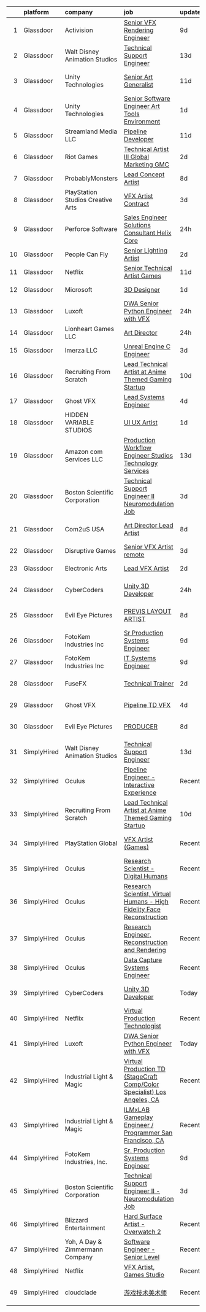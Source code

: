 

|    | platform    | company                           | job                                                                                                                                                                                                                                                                                                                                                                                                                                                                                                                                                                                                                                                                                                                                                                                                                                                                                                                                                                                                                                                                                                                                                                                                                                                                                                                                           | update_time   | location                   |
|---:|:------------|:----------------------------------|:----------------------------------------------------------------------------------------------------------------------------------------------------------------------------------------------------------------------------------------------------------------------------------------------------------------------------------------------------------------------------------------------------------------------------------------------------------------------------------------------------------------------------------------------------------------------------------------------------------------------------------------------------------------------------------------------------------------------------------------------------------------------------------------------------------------------------------------------------------------------------------------------------------------------------------------------------------------------------------------------------------------------------------------------------------------------------------------------------------------------------------------------------------------------------------------------------------------------------------------------------------------------------------------------------------------------------------------------|:--------------|:---------------------------|
|  1 | Glassdoor   | Activision                        | [Senior VFX Rendering Engineer](https://www.glassdoor.com/partner/jobListing.htm?pos=117&ao=1136043&s=58&guid=000001810976072f907aa11f987467a4&src=GD_JOB_AD&t=SR&vt=w&cs=1_1afb173c&cb=1653721139293&jobListingId=1007873229262&jrtk=3-0-1g44nc1r0q0vc801-1g44nc1rfq69q800-8e7d227473244b0f-)                                                                                                                                                                                                                                                                                                                                                                                                                                                                                                                                                                                                                                                                                                                                                                                                                                                                                                                                                                                                                                                | 9d            | Woodland Hills, CA         |
|  2 | Glassdoor   | Walt Disney Animation Studios     | [Technical Support Engineer](https://www.glassdoor.com/partner/jobListing.htm?pos=108&ao=1136043&s=58&guid=000001810976072f907aa11f987467a4&src=GD_JOB_AD&t=SR&vt=w&cs=1_eba7dba8&cb=1653721139293&jobListingId=1007862888716&jrtk=3-0-1g44nc1r0q0vc801-1g44nc1rfq69q800-ef91130dd7dd27bc-)                                                                                                                                                                                                                                                                                                                                                                                                                                                                                                                                                                                                                                                                                                                                                                                                                                                                                                                                                                                                                                                   | 13d           | Burbank, CA                |
|  3 | Glassdoor   | Unity Technologies                | [Senior Art Generalist](https://www.glassdoor.com/partner/jobListing.htm?pos=126&ao=1136043&s=58&guid=000001810976072f907aa11f987467a4&src=GD_JOB_AD&t=SR&vt=w&cs=1_ddd1b143&cb=1653721139294&jobListingId=1007867832433&jrtk=3-0-1g44nc1r0q0vc801-1g44nc1rfq69q800-febed24513fa9858-)                                                                                                                                                                                                                                                                                                                                                                                                                                                                                                                                                                                                                                                                                                                                                                                                                                                                                                                                                                                                                                                        | 11d           | San Francisco, CA          |
|  4 | Glassdoor   | Unity Technologies                | [Senior Software Engineer   Art Tools  Environment ](https://www.glassdoor.com/partner/jobListing.htm?pos=107&ao=1136043&s=58&guid=000001810976072f907aa11f987467a4&src=GD_JOB_AD&t=SR&vt=w&cs=1_c6079608&cb=1653721139293&jobListingId=1007895533395&jrtk=3-0-1g44nc1r0q0vc801-1g44nc1rfq69q800-aafe6bb2b47648dc-)                                                                                                                                                                                                                                                                                                                                                                                                                                                                                                                                                                                                                                                                                                                                                                                                                                                                                                                                                                                                                           | 1d            | Burbank, CA                |
|  5 | Glassdoor   | Streamland Media LLC              | [Pipeline Developer](https://www.glassdoor.com/partner/jobListing.htm?pos=122&ao=1136043&s=58&guid=000001810976072f907aa11f987467a4&src=GD_JOB_AD&t=SR&vt=w&ea=1&cs=1_740eb5e0&cb=1653721139293&jobListingId=1007868008657&jrtk=3-0-1g44nc1r0q0vc801-1g44nc1rfq69q800-157be0ceeffe10e1-)                                                                                                                                                                                                                                                                                                                                                                                                                                                                                                                                                                                                                                                                                                                                                                                                                                                                                                                                                                                                                                                      | 11d           | Burbank, CA                |
|  6 | Glassdoor   | Riot Games                        | [Technical Artist III   Global Marketing  GMC](https://www.glassdoor.com/partner/jobListing.htm?pos=130&ao=1136043&s=58&guid=000001810976072f907aa11f987467a4&src=GD_JOB_AD&t=SR&vt=w&ea=1&cs=1_d2dfa66c&cb=1653721139294&jobListingId=1007893042640&jrtk=3-0-1g44nc1r0q0vc801-1g44nc1rfq69q800-c8a77252a5f741d9-)                                                                                                                                                                                                                                                                                                                                                                                                                                                                                                                                                                                                                                                                                                                                                                                                                                                                                                                                                                                                                            | 2d            | Los Angeles, CA            |
|  7 | Glassdoor   | ProbablyMonsters                  | [Lead Concept Artist](https://www.glassdoor.com/partner/jobListing.htm?pos=118&ao=1136043&s=58&guid=000001810976072f907aa11f987467a4&src=GD_JOB_AD&t=SR&vt=w&cs=1_bd80f110&cb=1653721139293&jobListingId=1007876037835&jrtk=3-0-1g44nc1r0q0vc801-1g44nc1rfq69q800-07064d8544dedc6e-)                                                                                                                                                                                                                                                                                                                                                                                                                                                                                                                                                                                                                                                                                                                                                                                                                                                                                                                                                                                                                                                          | 8d            | Bellevue, WA               |
|  8 | Glassdoor   | PlayStation Studios Creative Arts | [VFX Artist  Contract ](https://www.glassdoor.com/partner/jobListing.htm?pos=112&ao=1136043&s=58&guid=000001810976072f907aa11f987467a4&src=GD_JOB_AD&t=SR&vt=w&ea=1&cs=1_e577a06b&cb=1653721139293&jobListingId=1007889692289&jrtk=3-0-1g44nc1r0q0vc801-1g44nc1rfq69q800-bada1363746d2f18-)                                                                                                                                                                                                                                                                                                                                                                                                                                                                                                                                                                                                                                                                                                                                                                                                                                                                                                                                                                                                                                                   | 3d            | San Diego, CA              |
|  9 | Glassdoor   | Perforce Software                 | [Sales Engineer   Solutions Consultant   Helix Core](https://www.glassdoor.com/partner/jobListing.htm?pos=129&ao=1136043&s=58&guid=000001810976072f907aa11f987467a4&src=GD_JOB_AD&t=SR&vt=w&ea=1&cs=1_797889ba&cb=1653721139294&jobListingId=1007897667469&jrtk=3-0-1g44nc1r0q0vc801-1g44nc1rfq69q800-e41cfa5099f3eacd-)                                                                                                                                                                                                                                                                                                                                                                                                                                                                                                                                                                                                                                                                                                                                                                                                                                                                                                                                                                                                                      | 24h           | Atlanta, GA                |
| 10 | Glassdoor   | People Can Fly                    | [Senior Lighting Artist](https://www.glassdoor.com/partner/jobListing.htm?pos=125&ao=1136043&s=58&guid=000001810976072f907aa11f987467a4&src=GD_JOB_AD&t=SR&vt=w&ea=1&cs=1_9e5ed682&cb=1653721139294&jobListingId=1007893842900&jrtk=3-0-1g44nc1r0q0vc801-1g44nc1rfq69q800-9cd255f84f226563-)                                                                                                                                                                                                                                                                                                                                                                                                                                                                                                                                                                                                                                                                                                                                                                                                                                                                                                                                                                                                                                                  | 2d            | New York, NY               |
| 11 | Glassdoor   | Netflix                           | [Senior Technical Artist  Games](https://www.glassdoor.com/partner/jobListing.htm?pos=124&ao=1136043&s=58&guid=000001810976072f907aa11f987467a4&src=GD_JOB_AD&t=SR&vt=w&cs=1_0c60b93d&cb=1653721139294&jobListingId=1007867681614&jrtk=3-0-1g44nc1r0q0vc801-1g44nc1rfq69q800-fd0b4cda3b1eb2e2-)                                                                                                                                                                                                                                                                                                                                                                                                                                                                                                                                                                                                                                                                                                                                                                                                                                                                                                                                                                                                                                               | 11d           | Los Gatos, CA              |
| 12 | Glassdoor   | Microsoft                         | [3D Designer](https://www.glassdoor.com/partner/jobListing.htm?pos=106&ao=1136043&s=58&guid=000001810976072f907aa11f987467a4&src=GD_JOB_AD&t=SR&vt=w&cs=1_c4b7d25d&cb=1653721139292&jobListingId=1007896407765&jrtk=3-0-1g44nc1r0q0vc801-1g44nc1rfq69q800-59a50215a136338b-)                                                                                                                                                                                                                                                                                                                                                                                                                                                                                                                                                                                                                                                                                                                                                                                                                                                                                                                                                                                                                                                                  | 1d            | Redmond, WA                |
| 13 | Glassdoor   | Luxoft                            | [DWA Senior Python Engineer with VFX](https://www.glassdoor.com/partner/jobListing.htm?pos=104&ao=1136043&s=58&guid=000001810976072f907aa11f987467a4&src=GD_JOB_AD&t=SR&vt=w&cs=1_672aedf0&cb=1653721139292&jobListingId=1007899407069&jrtk=3-0-1g44nc1r0q0vc801-1g44nc1rfq69q800-5b7b3513b97c7553-)                                                                                                                                                                                                                                                                                                                                                                                                                                                                                                                                                                                                                                                                                                                                                                                                                                                                                                                                                                                                                                          | 24h           | Remote                     |
| 14 | Glassdoor   | Lionheart Games  LLC              | [Art Director](https://www.glassdoor.com/partner/jobListing.htm?pos=114&ao=1136043&s=58&guid=000001810976072f907aa11f987467a4&src=GD_JOB_AD&t=SR&vt=w&ea=1&cs=1_db060787&cb=1653721139293&jobListingId=1007898771827&jrtk=3-0-1g44nc1r0q0vc801-1g44nc1rfq69q800-6c910f6bfc2ed1a1-)                                                                                                                                                                                                                                                                                                                                                                                                                                                                                                                                                                                                                                                                                                                                                                                                                                                                                                                                                                                                                                                            | 24h           | Atlanta, GA                |
| 15 | Glassdoor   | Imerza  LLC                       | [Unreal Engine   C   Engineer](https://www.glassdoor.com/partner/jobListing.htm?pos=103&ao=1136043&s=58&guid=000001810976072f907aa11f987467a4&src=GD_JOB_AD&t=SR&vt=w&ea=1&cs=1_9cefa822&cb=1653721139292&jobListingId=1007889725581&jrtk=3-0-1g44nc1r0q0vc801-1g44nc1rfq69q800-10aee42739dfba4d-)                                                                                                                                                                                                                                                                                                                                                                                                                                                                                                                                                                                                                                                                                                                                                                                                                                                                                                                                                                                                                                            | 3d            | Remote                     |
| 16 | Glassdoor   | Recruiting From Scratch           | [Lead Technical Artist at Anime Themed Gaming Startup](https://www.glassdoor.com/partner/jobListing.htm?pos=116&ao=1136043&s=58&guid=000001810976072f907aa11f987467a4&src=GD_JOB_AD&t=SR&vt=w&ea=1&cs=1_13454e63&cb=1653721139293&jobListingId=1007870086635&jrtk=3-0-1g44nc1r0q0vc801-1g44nc1rfq69q800-af98274cece82ec1-)                                                                                                                                                                                                                                                                                                                                                                                                                                                                                                                                                                                                                                                                                                                                                                                                                                                                                                                                                                                                                    | 10d           | Hilliard, OH               |
| 17 | Glassdoor   | Ghost VFX                         | [Lead Systems Engineer](https://www.glassdoor.com/partner/jobListing.htm?pos=111&ao=1136043&s=58&guid=000001810976072f907aa11f987467a4&src=GD_JOB_AD&t=SR&vt=w&ea=1&cs=1_1e2d9ab0&cb=1653721139293&jobListingId=1007885916831&jrtk=3-0-1g44nc1r0q0vc801-1g44nc1rfq69q800-65574c1c58bbbe59-)                                                                                                                                                                                                                                                                                                                                                                                                                                                                                                                                                                                                                                                                                                                                                                                                                                                                                                                                                                                                                                                   | 4d            | Burbank, CA                |
| 18 | Glassdoor   | HIDDEN VARIABLE STUDIOS           | [UI UX Artist](https://www.glassdoor.com/partner/jobListing.htm?pos=109&ao=1136043&s=58&guid=000001810976072f907aa11f987467a4&src=GD_JOB_AD&t=SR&vt=w&cs=1_b9b78c53&cb=1653721139293&jobListingId=1007894264031&jrtk=3-0-1g44nc1r0q0vc801-1g44nc1rfq69q800-4c6759a2252c06b2-)                                                                                                                                                                                                                                                                                                                                                                                                                                                                                                                                                                                                                                                                                                                                                                                                                                                                                                                                                                                                                                                                 | 1d            | Los Angeles, CA            |
| 19 | Glassdoor   | Amazon com Services LLC           | [Production Workflow Engineer   Studios Technology Services](https://www.glassdoor.com/partner/jobListing.htm?pos=121&ao=1136043&s=58&guid=000001810976072f907aa11f987467a4&src=GD_JOB_AD&t=SR&vt=w&cs=1_a2f81111&cb=1653721139293&jobListingId=1007862703148&jrtk=3-0-1g44nc1r0q0vc801-1g44nc1rfq69q800-cf6e92de3be09df4-)                                                                                                                                                                                                                                                                                                                                                                                                                                                                                                                                                                                                                                                                                                                                                                                                                                                                                                                                                                                                                   | 13d           | Culver City, CA            |
| 20 | Glassdoor   | Boston Scientific Corporation     | [Technical Support Engineer II   Neuromodulation Job](https://www.glassdoor.com/partner/jobListing.htm?pos=105&ao=1136043&s=58&guid=000001810976072f907aa11f987467a4&src=GD_JOB_AD&t=SR&vt=w&cs=1_f7193cf3&cb=1653721139292&jobListingId=1007890514753&jrtk=3-0-1g44nc1r0q0vc801-1g44nc1rfq69q800-428067770f66e1f3-)                                                                                                                                                                                                                                                                                                                                                                                                                                                                                                                                                                                                                                                                                                                                                                                                                                                                                                                                                                                                                          | 3d            | Valencia, CA               |
| 21 | Glassdoor   | Com2uS USA                        | [Art Director   Lead Artist](https://www.glassdoor.com/partner/jobListing.htm?pos=128&ao=1136043&s=58&guid=000001810976072f907aa11f987467a4&src=GD_JOB_AD&t=SR&vt=w&ea=1&cs=1_43358295&cb=1653721139294&jobListingId=1007876833291&jrtk=3-0-1g44nc1r0q0vc801-1g44nc1rfq69q800-69fc8816d6d2be4b-)                                                                                                                                                                                                                                                                                                                                                                                                                                                                                                                                                                                                                                                                                                                                                                                                                                                                                                                                                                                                                                              | 8d            | El Segundo, CA             |
| 22 | Glassdoor   | Disruptive Games                  | [Senior VFX Artist  remote ](https://www.glassdoor.com/partner/jobListing.htm?pos=113&ao=1136043&s=58&guid=000001810976072f907aa11f987467a4&src=GD_JOB_AD&t=SR&vt=w&ea=1&cs=1_68ed4073&cb=1653721139293&jobListingId=1007890195909&jrtk=3-0-1g44nc1r0q0vc801-1g44nc1rfq69q800-ca33f251a7fe72e9-)                                                                                                                                                                                                                                                                                                                                                                                                                                                                                                                                                                                                                                                                                                                                                                                                                                                                                                                                                                                                                                              | 3d            | Remote                     |
| 23 | Glassdoor   | Electronic Arts                   | [Lead VFX Artist](https://www.glassdoor.com/partner/jobListing.htm?pos=127&ao=1136043&s=58&guid=000001810976072f907aa11f987467a4&src=GD_JOB_AD&t=SR&vt=w&cs=1_5e3f80cc&cb=1653721139294&jobListingId=1007893634681&jrtk=3-0-1g44nc1r0q0vc801-1g44nc1rfq69q800-3a8b9d5b68e1e55e-)                                                                                                                                                                                                                                                                                                                                                                                                                                                                                                                                                                                                                                                                                                                                                                                                                                                                                                                                                                                                                                                              | 2d            | Seattle, WA                |
| 24 | Glassdoor   | CyberCoders                       | [Unity 3D Developer](https://www.glassdoor.com/partner/jobListing.htm?pos=102&ao=1110586&s=58&guid=000001810976072f907aa11f987467a4&src=GD_JOB_AD&t=SR&vt=w&ea=1&cs=1_8e86969a&cb=1653721139292&jobListingId=1007899082036&cpc=2CAED5C921A5F994&jrtk=3-0-1g44nc1r0q0vc801-1g44nc1rfq69q800-c1ebb6bf3edfb0eb--6NYlbfkN0CpFJQzrgRR8WqXWK1qKKEqALWJw739KlKqr2H-MSI4eoBlI4EFrmor2FYZMP3muM2xYGAy7bF515GyQrTPOSzFQ8toJ91SphT-fqQNO95fTayxJrl1R3IkUa1L1QiLmFobreqNkjzpUTvcWRXoTWQvZYZhNsEM-5yz8lWfWLDxkRMBFLb6vGpy0f8YhjIpcO1pcI92kWVkzxmHMH0Autgz9m40DZSYykJTsUEh5N5yxjeW0KbrYgReDkp3r1wY0QP8pWmDhsXfpFZj7f4S0-tcR8hW0ZM01ILLNa6q3MHaJWldqQ7-ihD_agIxutxi_L9HkpRAtoveH_i7Uo0zho0v9wd1hVizw52fcxHgW2hJbH4okIoNHghMDheL7JpP3NIvWuH9x8bFBC2NjGYtV5q-CTKP5_cIKYbnrlk_c8IgPllDNvQNZm6GAXinhuiPaDbAgYoneAoq_9i2VCZoJzuCxA6pTwNPdr3yBgvAArajAV-U8_GHwblvPYoiNIxZ_JY3cNLO6G-o9jp6mOhofy2aPlx6mIiRD0kjRCWODO3GwXDpCfR4we4y3HuYxYvTCoL477oFRA4Qp0FVhF3O62Ir-qrsnzlaaq6_LW-vgLVm5cP8cRENVS4t-GCXukDlrybdefEhgkS5bQXD-YsQ-05d24TcPzcbmEvcgvEFKzu-SelB4jsWwCyqWmlVLkCv1nRMYxJgz3-l4z3WuL-SvoGW9ZUFU8ts1vHHupeR9OCjG9BUeQdw0_OiOeUEq_vW4GsQECfbFMjDnZ3Ovsfed8bSWAiM6fknP6xPannda6WzrWuw8MljdbrOATBCYsCg9jdShwxI3zloeXMxtM_OqWQslaqKDp799yPmnJbLEpUE-KmRLM96D6HnpERKveZlCBzapvdjGHQ05EQl2SCmvq5d_oIh-xExwOOsihzze5E2IwelCHG6oEJ-2rtTv_r7o9CecloovZ9t71zAGR6C4USz) | 24h           | Los Angeles, CA            |
| 25 | Glassdoor   | Evil Eye Pictures                 | [PREVIS LAYOUT ARTIST](https://www.glassdoor.com/partner/jobListing.htm?pos=110&ao=1136043&s=58&guid=000001810976072f907aa11f987467a4&src=GD_JOB_AD&t=SR&vt=w&cs=1_2d3b7b0e&cb=1653721139293&jobListingId=1007877739819&jrtk=3-0-1g44nc1r0q0vc801-1g44nc1rfq69q800-67ae2da77485c983-)                                                                                                                                                                                                                                                                                                                                                                                                                                                                                                                                                                                                                                                                                                                                                                                                                                                                                                                                                                                                                                                         | 8d            | San Francisco, CA          |
| 26 | Glassdoor   | FotoKem Industries  Inc           | [Sr  Production Systems Engineer](https://www.glassdoor.com/partner/jobListing.htm?pos=101&ao=1110586&s=58&guid=000001810976072f907aa11f987467a4&src=GD_JOB_AD&t=SR&vt=w&ea=1&cs=1_6aacff13&cb=1653721139292&jobListingId=1007873084353&cpc=1120CD366D53BFD9&jrtk=3-0-1g44nc1r0q0vc801-1g44nc1rfq69q800-1410d323f658ed35--6NYlbfkN0C-_Nk7Usl_1J2NY8w4_evn42ebA2gcVV_8-SeR6TUObpL0f4keWUz5mub5xXhepS3A3NfUNvVgfHYvP-l0P-eb5-PGkWKX5vct7GwNpJtw_WlRmfbquCUPwpQmTfrkteqV1400sUO2mq762QNu3Sktehwvef1nXJxtIeHiD44Yk95XcFxdikWSktd0Q4ioSH2NbAckuFwptj5CC2jq2TEg09EqmnxLuZmIbZFq401Pt5PxsttMC7qP2z9em55A5m07nDhuHPL9s9bVCYU2qQfyv8iXqTpTMtQJxWBT-AguvdMUMEH7Byi2Ddh9EDAM_6FRMn7DlSSNpX-rqkrpJuyOoaD6JskjTmgeMMYszlUX3Lsl4qZWwIJHPBIOz8aSjBxITLdOgbotZ5rXqo7VX4O8PJpbBCfynpP3hktdUlDK5KY0LeSK9xUISMOED43ONNLejhullPgh1sB3dqmz5CC1iKqGR0MuEbuTe8e1WgUXrTumgLa7Tnl4rVez62XU0iIaJzyF4TdtfS4_FM89ozHQ)                                                                                                                                                                                                                                                                                                                                                                                                                                                    | 9d            | Burbank, CA                |
| 27 | Glassdoor   | FotoKem Industries  Inc           | [IT Systems Engineer](https://www.glassdoor.com/partner/jobListing.htm?pos=123&ao=1136043&s=58&guid=000001810976072f907aa11f987467a4&src=GD_JOB_AD&t=SR&vt=w&ea=1&cs=1_94906f79&cb=1653721139294&jobListingId=1007873154071&jrtk=3-0-1g44nc1r0q0vc801-1g44nc1rfq69q800-d7775b28524eba14-)                                                                                                                                                                                                                                                                                                                                                                                                                                                                                                                                                                                                                                                                                                                                                                                                                                                                                                                                                                                                                                                     | 9d            | Burbank, CA                |
| 28 | Glassdoor   | FuseFX                            | [Technical Trainer](https://www.glassdoor.com/partner/jobListing.htm?pos=120&ao=1136043&s=58&guid=000001810976072f907aa11f987467a4&src=GD_JOB_AD&t=SR&vt=w&cs=1_4cb6408c&cb=1653721139293&jobListingId=1007893406855&jrtk=3-0-1g44nc1r0q0vc801-1g44nc1rfq69q800-75fdade21ef2942b-)                                                                                                                                                                                                                                                                                                                                                                                                                                                                                                                                                                                                                                                                                                                                                                                                                                                                                                                                                                                                                                                            | 2d            | Los Angeles, CA            |
| 29 | Glassdoor   | Ghost VFX                         | [Pipeline TD  VFX ](https://www.glassdoor.com/partner/jobListing.htm?pos=115&ao=1136043&s=58&guid=000001810976072f907aa11f987467a4&src=GD_JOB_AD&t=SR&vt=w&ea=1&cs=1_50995d33&cb=1653721139293&jobListingId=1007885916905&jrtk=3-0-1g44nc1r0q0vc801-1g44nc1rfq69q800-f36988c75c84b5b1-)                                                                                                                                                                                                                                                                                                                                                                                                                                                                                                                                                                                                                                                                                                                                                                                                                                                                                                                                                                                                                                                       | 4d            | Burbank, CA                |
| 30 | Glassdoor   | Evil Eye Pictures                 | [PRODUCER](https://www.glassdoor.com/partner/jobListing.htm?pos=119&ao=1136043&s=58&guid=000001810976072f907aa11f987467a4&src=GD_JOB_AD&t=SR&vt=w&cs=1_2aed2499&cb=1653721139293&jobListingId=1007877740014&jrtk=3-0-1g44nc1r0q0vc801-1g44nc1rfq69q800-919e754d8829177d-)                                                                                                                                                                                                                                                                                                                                                                                                                                                                                                                                                                                                                                                                                                                                                                                                                                                                                                                                                                                                                                                                     | 8d            | San Francisco, CA          |
| 31 | SimplyHired | Walt Disney Animation Studios     | [Technical Support Engineer](https://www.simplyhired.com/job/yzrZ4_ISv3Z-KQ1cbaSDrI92DZiQBX4A6_40E_P_gHmTUl3aF9m5kA?q=vfx+engineer)                                                                                                                                                                                                                                                                                                                                                                                                                                                                                                                                                                                                                                                                                                                                                                                                                                                                                                                                                                                                                                                                                                                                                                                                           | 13d           | Burbank, CA                |
| 32 | SimplyHired | Oculus                            | [Pipeline Engineer - Interactive Experience](https://www.simplyhired.com/job/54GYbBlhM5iegHYrRHpNoXcxKPNjeBHfiKJFAF-4WmFMbFB9zcAVNQ?q=vfx+engineer)                                                                                                                                                                                                                                                                                                                                                                                                                                                                                                                                                                                                                                                                                                                                                                                                                                                                                                                                                                                                                                                                                                                                                                                           | Recently      | Sausalito, CA              |
| 33 | SimplyHired | Recruiting From Scratch           | [Lead Technical Artist at Anime Themed Gaming Startup](https://www.simplyhired.com/job/fMhL8wyIUlMFzLUR8LKBijm4ttsVft0V6NLe3X-u7RcyuZ_iNzjiKg?q=vfx+engineer)                                                                                                                                                                                                                                                                                                                                                                                                                                                                                                                                                                                                                                                                                                                                                                                                                                                                                                                                                                                                                                                                                                                                                                                 | 10d           | Honolulu, HI +90 locations |
| 34 | SimplyHired | PlayStation Global                | [VFX Artist (Games)](https://www.simplyhired.com/job/FLpMuT5_4M4AfLlN3bRJDuxP1O2a2OEO2XXoJOpyC5Vo9Ep2rizThQ?q=vfx+engineer)                                                                                                                                                                                                                                                                                                                                                                                                                                                                                                                                                                                                                                                                                                                                                                                                                                                                                                                                                                                                                                                                                                                                                                                                                   | Recently      | San Mateo, CA              |
| 35 | SimplyHired | Oculus                            | [Research Scientist - Digital Humans](https://www.simplyhired.com/job/QTz-jEc3Oj2SQEXmG0XD_l0p3nHdNtytgfufTU1bRuTCSNFDUWilOQ?q=vfx+engineer)                                                                                                                                                                                                                                                                                                                                                                                                                                                                                                                                                                                                                                                                                                                                                                                                                                                                                                                                                                                                                                                                                                                                                                                                  | Recently      | Sausalito, CA              |
| 36 | SimplyHired | Oculus                            | [Research Scientist, Virtual Humans - High Fidelity Face Reconstruction](https://www.simplyhired.com/job/Onnbd4ASEB3NBos7oSKuETOv-r2Vl3NPqJYenWgGBQrNlD1A9kkgtQ?q=vfx+engineer)                                                                                                                                                                                                                                                                                                                                                                                                                                                                                                                                                                                                                                                                                                                                                                                                                                                                                                                                                                                                                                                                                                                                                               | Recently      | Sausalito, CA              |
| 37 | SimplyHired | Oculus                            | [Research Engineer, Reconstruction and Rendering](https://www.simplyhired.com/job/tAo2AcurdoYQR3sxn8p9XmMob7z3USQYkxagUO9y174YjMFL8e7wqw?q=vfx+engineer)                                                                                                                                                                                                                                                                                                                                                                                                                                                                                                                                                                                                                                                                                                                                                                                                                                                                                                                                                                                                                                                                                                                                                                                      | Recently      | Sausalito, CA              |
| 38 | SimplyHired | Oculus                            | [Data Capture Systems Engineer](https://www.simplyhired.com/job/ZDj3SK5nkD8O6KjVqqfAQu3GLmx7-K6geyMvrRTAZudejMbv13_nHQ?q=vfx+engineer)                                                                                                                                                                                                                                                                                                                                                                                                                                                                                                                                                                                                                                                                                                                                                                                                                                                                                                                                                                                                                                                                                                                                                                                                        | Recently      | Sausalito, CA              |
| 39 | SimplyHired | CyberCoders                       | [Unity 3D Developer](https://www.simplyhired.com/job/u_GTQJHTZZa7ADyBs2RuZpEBPmfDJ9Asp3cnQP0BocqzrVzkEqOfrg?q=vfx+engineer)                                                                                                                                                                                                                                                                                                                                                                                                                                                                                                                                                                                                                                                                                                                                                                                                                                                                                                                                                                                                                                                                                                                                                                                                                   | Today         | Los Angeles, CA            |
| 40 | SimplyHired | Netflix                           | [Virtual Production Technologist](https://www.simplyhired.com/job/oPg1T9HFj0EK1D412uxCUGtu72DRcI-Tlla2JFYTy1LtNCJ--3ktSg?q=vfx+engineer)                                                                                                                                                                                                                                                                                                                                                                                                                                                                                                                                                                                                                                                                                                                                                                                                                                                                                                                                                                                                                                                                                                                                                                                                      | Recently      | Los Angeles, CA            |
| 41 | SimplyHired | Luxoft                            | [DWA Senior Python Engineer with VFX](https://www.simplyhired.com/job/GyHBnZBuaX0mFC3kWu5OACbKzGoVd5gImwMC9tOAEGVjzmxQkEM5Ag?q=vfx+engineer)                                                                                                                                                                                                                                                                                                                                                                                                                                                                                                                                                                                                                                                                                                                                                                                                                                                                                                                                                                                                                                                                                                                                                                                                  | Today         | Remote                     |
| 42 | SimplyHired | Industrial Light & Magic          | [Virtual Production TD (StageCraft Comp/Color Specialist) Los Angeles, CA](https://www.simplyhired.com/job/V9TLlkDjXtcuCMc5m4Khg3J8Z2YMXE8OeskjlaYQWKaoBUNQp3nfhQ?q=vfx+engineer)                                                                                                                                                                                                                                                                                                                                                                                                                                                                                                                                                                                                                                                                                                                                                                                                                                                                                                                                                                                                                                                                                                                                                             | Recently      | Los Angeles, CA            |
| 43 | SimplyHired | Industrial Light & Magic          | [ILMxLAB Gameplay Engineer / Programmer San Francisco, CA](https://www.simplyhired.com/job/9zWEc99PG2amVQToeWfiBPXTQLFuFAGCdpdMHqohupvYaOcEPsR5zg?q=vfx+engineer)                                                                                                                                                                                                                                                                                                                                                                                                                                                                                                                                                                                                                                                                                                                                                                                                                                                                                                                                                                                                                                                                                                                                                                             | Recently      | San Francisco, CA          |
| 44 | SimplyHired | FotoKem Industries, Inc.          | [Sr. Production Systems Engineer](https://www.simplyhired.com/job/Z3715DiYH3GbQ2ZdJSTcQowrjLKhvjK5kBANivRyfM6-yLLwht1aqg?q=vfx+engineer)                                                                                                                                                                                                                                                                                                                                                                                                                                                                                                                                                                                                                                                                                                                                                                                                                                                                                                                                                                                                                                                                                                                                                                                                      | 9d            | Burbank, CA                |
| 45 | SimplyHired | Boston Scientific Corporation     | [Technical Support Engineer II - Neuromodulation Job](https://www.simplyhired.com/job/x3_MqmMDt-LogOnHo7xUmnlEj8UbzvIPIV3mV5KCqtO8wo9Nzy_Dvw?q=vfx+engineer)                                                                                                                                                                                                                                                                                                                                                                                                                                                                                                                                                                                                                                                                                                                                                                                                                                                                                                                                                                                                                                                                                                                                                                                  | 3d            | Valencia, CA +1 location   |
| 46 | SimplyHired | Blizzard Entertainment            | [Hard Surface Artist - Overwatch 2](https://www.simplyhired.com/job/6UbuxcizWm0FGl0VWvCtYyHq-2-jjcWZ_YsxRvD4XaS9M8_zOx_FMA?q=vfx+engineer)                                                                                                                                                                                                                                                                                                                                                                                                                                                                                                                                                                                                                                                                                                                                                                                                                                                                                                                                                                                                                                                                                                                                                                                                    | Recently      | Irvine, CA                 |
| 47 | SimplyHired | Yoh, A Day & Zimmermann Company   | [Software Engineer - Senior Level](https://www.simplyhired.com/job/n8DsPCdLswZomhTalcWCSkywbrSn5L6dhA1n7trNn-zZlG5Cc0g39A?q=vfx+engineer)                                                                                                                                                                                                                                                                                                                                                                                                                                                                                                                                                                                                                                                                                                                                                                                                                                                                                                                                                                                                                                                                                                                                                                                                     | Recently      | San Diego, CA              |
| 48 | SimplyHired | Netflix                           | [VFX Artist, Games Studio](https://www.simplyhired.com/job/yZzaIP6yHguF-mhsPAMWt5U0Wg9-ObCmh59cr13zFSViAE3-VUXpSA?q=vfx+engineer)                                                                                                                                                                                                                                                                                                                                                                                                                                                                                                                                                                                                                                                                                                                                                                                                                                                                                                                                                                                                                                                                                                                                                                                                             | Recently      | Remote                     |
| 49 | SimplyHired | cloudclade                        | [游戏技术美术师](https://www.simplyhired.com/job/pSO4IJacoTKqOYwceaSzXCLyuDhzXx65fnAFWovItCEpcMRA5JnEgw?q=vfx+engineer)                                                                                                                                                                                                                                                                                                                                                                                                                                                                                                                                                                                                                                                                                                                                                                                                                                                                                                                                                                                                                                                                                                                                                                                                                              | Recently      | San Francisco, CA          |